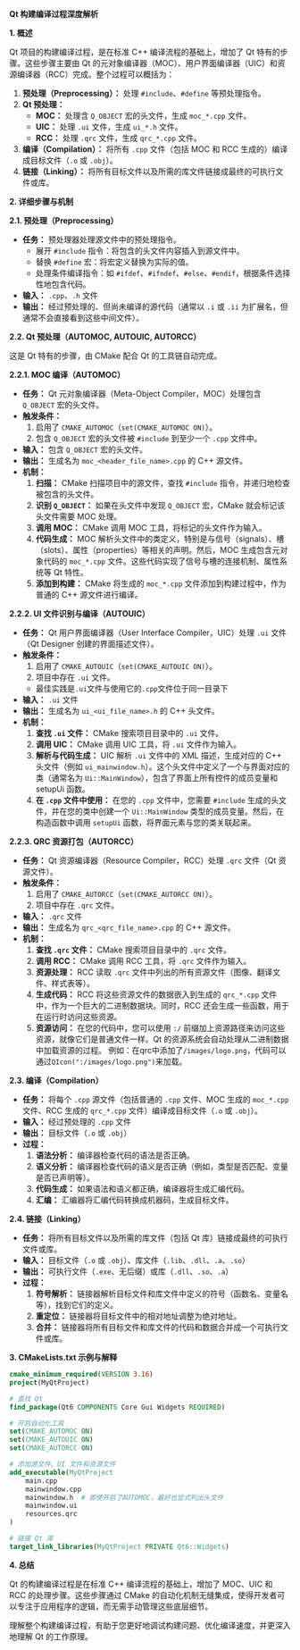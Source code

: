 **Qt 构建编译过程深度解析**

**1. 概述**

Qt 项目的构建编译过程，是在标准 C++ 编译流程的基础上，增加了 Qt 特有的步骤。这些步骤主要由 Qt 的元对象编译器（MOC）、用户界面编译器（UIC）和资源编译器（RCC）完成。整个过程可以概括为：

1.  **预处理（Preprocessing）：** 处理 `#include`、`#define` 等预处理指令。
2.  **Qt 预处理：**
    *   **MOC：** 处理含 `Q_OBJECT` 宏的头文件，生成 `moc_*.cpp` 文件。
    *   **UIC：** 处理 `.ui` 文件，生成 `ui_*.h` 文件。
    *   **RCC：** 处理 `.qrc` 文件，生成 `qrc_*.cpp` 文件。
3.  **编译（Compilation）：** 将所有 `.cpp` 文件（包括 MOC 和 RCC 生成的）编译成目标文件（`.o` 或 `.obj`）。
4.  **链接（Linking）：** 将所有目标文件以及所需的库文件链接成最终的可执行文件或库。

**2. 详细步骤与机制**

**2.1. 预处理（Preprocessing）**

*   **任务：** 预处理器处理源文件中的预处理指令。
    *   展开 `#include` 指令：将包含的头文件内容插入到源文件中。
    *   替换 `#define` 宏：将宏定义替换为实际的值。
    *   处理条件编译指令：如 `#ifdef`、`#ifndef`、`#else`、`#endif`，根据条件选择性地包含代码。
*   **输入：** `.cpp`、`.h` 文件
*   **输出：** 经过预处理的、但尚未编译的源代码（通常以 `.i` 或 `.ii` 为扩展名，但通常不会直接看到这些中间文件）。

**2.2. Qt 预处理（AUTOMOC, AUTOUIC, AUTORCC）**

这是 Qt 特有的步骤，由 CMake 配合 Qt 的工具链自动完成。

**2.2.1. MOC 编译（AUTOMOC）**

*   **任务：** Qt 元对象编译器（Meta-Object Compiler，MOC）处理包含 `Q_OBJECT` 宏的头文件。
*   **触发条件：**
    1.  启用了 `CMAKE_AUTOMOC`（`set(CMAKE_AUTOMOC ON)`）。
    2.  包含 `Q_OBJECT` 宏的头文件被 `#include` 到至少一个 `.cpp` 文件中。
*   **输入：** 包含 `Q_OBJECT` 宏的头文件。
*   **输出：** 生成名为 `moc_<header_file_name>.cpp` 的 C++ 源文件。
*   **机制：**
    1.  **扫描：** CMake 扫描项目中的源文件，查找 `#include` 指令，并递归地检查被包含的头文件。
    2.  **识别 `Q_OBJECT`：** 如果在头文件中发现 `Q_OBJECT` 宏，CMake 就会标记该头文件需要 MOC 处理。
    3.  **调用 MOC：** CMake 调用 MOC 工具，将标记的头文件作为输入。
    4.  **代码生成：** MOC 解析头文件中的类定义，特别是与信号（signals）、槽（slots）、属性（properties）等相关的声明。然后，MOC 生成包含元对象代码的 `moc_*.cpp` 文件。这些代码实现了信号与槽的连接机制、属性系统等 Qt 特性。
    5.  **添加到构建：** CMake 将生成的 `moc_*.cpp` 文件添加到构建过程中，作为普通的 C++ 源文件进行编译。

**2.2.2. UI 文件识别与编译（AUTOUIC）**

*   **任务：** Qt 用户界面编译器（User Interface Compiler，UIC）处理 `.ui` 文件（Qt Designer 创建的界面描述文件）。
*   **触发条件：**
    1.  启用了 `CMAKE_AUTOUIC`（`set(CMAKE_AUTOUIC ON)`）。
    2.  项目中存在 `.ui` 文件。
    *   最佳实践是`.ui`文件与使用它的`.cpp`文件位于同一目录下
*   **输入：** `.ui` 文件
*   **输出：** 生成名为 `ui_<ui_file_name>.h` 的 C++ 头文件。
*   **机制：**
    1.  **查找 `.ui` 文件：** CMake 搜索项目目录中的 `.ui` 文件。
    2.  **调用 UIC：** CMake 调用 UIC 工具，将 `.ui` 文件作为输入。
    3.  **解析与代码生成：** UIC 解析 `.ui` 文件中的 XML 描述，生成对应的 C++ 头文件（例如 `ui_mainwindow.h`）。这个头文件中定义了一个与界面对应的类（通常名为 `Ui::MainWindow`），包含了界面上所有控件的成员变量和 setupUi 函数。
    4.  **在 `.cpp` 文件中使用：** 在您的 `.cpp` 文件中，您需要 `#include` 生成的头文件，并在您的类中创建一个 `Ui::MainWindow` 类型的成员变量。然后，在构造函数中调用 `setupUi` 函数，将界面元素与您的类关联起来。

**2.2.3. QRC 资源打包（AUTORCC）**

*   **任务：** Qt 资源编译器（Resource Compiler，RCC）处理 `.qrc` 文件（Qt 资源文件）。
*   **触发条件：**
    1.  启用了 `CMAKE_AUTORCC`（`set(CMAKE_AUTORCC ON)`）。
    2.  项目中存在 `.qrc` 文件。
*   **输入：** `.qrc` 文件
*   **输出：** 生成名为 `qrc_<qrc_file_name>.cpp` 的 C++ 源文件。
*   **机制：**
    1.  **查找 `.qrc` 文件：** CMake 搜索项目目录中的 `.qrc` 文件。
    2.  **调用 RCC：** CMake 调用 RCC 工具，将 `.qrc` 文件作为输入。
    3.  **资源处理：** RCC 读取 `.qrc` 文件中列出的所有资源文件（图像、翻译文件、样式表等）。
    4.  **生成代码：** RCC 将这些资源文件的数据嵌入到生成的 `qrc_*.cpp` 文件中，作为一个巨大的二进制数据块。同时，RCC 还会生成一些函数，用于在运行时访问这些资源。
    5.  **资源访问：** 在您的代码中，您可以使用 `:/` 前缀加上资源路径来访问这些资源，就像它们是普通文件一样。Qt 的资源系统会自动处理从二进制数据中加载资源的过程。
    例如：在qrc中添加了`/images/logo.png`，代码可以通过`QIcon(":/images/logo.png")`来加载。

**2.3. 编译（Compilation）**

*   **任务：** 将每个 `.cpp` 源文件（包括普通的 `.cpp` 文件、MOC 生成的 `moc_*.cpp` 文件、RCC 生成的 `qrc_*.cpp` 文件）编译成目标文件（`.o` 或 `.obj`）。
*   **输入：** 经过预处理的 `.cpp` 文件
*   **输出：** 目标文件（`.o` 或 `.obj`）
*   **过程：**
    1.  **语法分析：** 编译器检查代码的语法是否正确。
    2.  **语义分析：** 编译器检查代码的语义是否正确（例如，类型是否匹配、变量是否已声明等）。
    3.  **代码生成：** 如果语法和语义都正确，编译器将生成汇编代码。
    4.  **汇编：** 汇编器将汇编代码转换成机器码，生成目标文件。

**2.4. 链接（Linking）**

*   **任务：** 将所有目标文件以及所需的库文件（包括 Qt 库）链接成最终的可执行文件或库。
*   **输入：** 目标文件（`.o` 或 `.obj`）、库文件（`.lib`、`.dll`、`.a`、`.so`）
*   **输出：** 可执行文件（`.exe`、无后缀）或库（`.dll`、`.so`、`.a`）
*   **过程：**
    1.  **符号解析：** 链接器解析目标文件和库文件中定义的符号（函数名、变量名等），找到它们的定义。
    2.  **重定位：** 链接器将目标文件中的相对地址调整为绝对地址。
    3.  **合并：** 链接器将所有目标文件和库文件的代码和数据合并成一个可执行文件或库。

**3. CMakeLists.txt 示例与解释**

```cmake
cmake_minimum_required(VERSION 3.16)
project(MyQtProject)

# 查找 Qt
find_package(Qt6 COMPONENTS Core Gui Widgets REQUIRED)

# 开启自动化工具
set(CMAKE_AUTOMOC ON)
set(CMAKE_AUTOUIC ON)
set(CMAKE_AUTORCC ON)

# 添加源文件、UI 文件和资源文件
add_executable(MyQtProject
    main.cpp
    mainwindow.cpp
    mainwindow.h  # 即使开启了AUTOMOC，最好也显式列出头文件
    mainwindow.ui
    resources.qrc
)

# 链接 Qt 库
target_link_libraries(MyQtProject PRIVATE Qt6::Widgets)
```

**4. 总结**

Qt 的构建编译过程是在标准 C++ 编译流程的基础上，增加了 MOC、UIC 和 RCC 的处理步骤。这些步骤通过 CMake 的自动化机制无缝集成，使得开发者可以专注于应用程序的逻辑，而无需手动管理这些底层细节。

理解整个构建编译过程，有助于您更好地调试构建问题、优化编译速度，并更深入地理解 Qt 的工作原理。